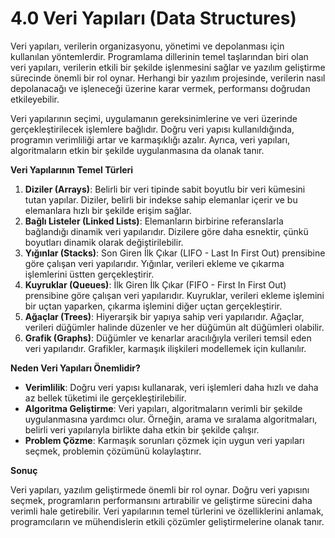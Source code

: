 # 4.0 Veri Yapıları (Data Structures)

Veri yapıları, verilerin organizasyonu, yönetimi ve depolanması için kullanılan yöntemlerdir. Programlama dillerinin temel taşlarından biri olan veri yapıları, verilerin etkili bir şekilde işlenmesini sağlar ve yazılım geliştirme sürecinde önemli bir rol oynar. Herhangi bir yazılım projesinde, verilerin nasıl depolanacağı ve işleneceği üzerine karar vermek, performansı doğrudan etkileyebilir.

Veri yapılarının seçimi, uygulamanın gereksinimlerine ve veri üzerinde gerçekleştirilecek işlemlere bağlıdır. Doğru veri yapısı kullanıldığında, programın verimliliği artar ve karmaşıklığı azalır. Ayrıca, veri yapıları, algoritmaların etkin bir şekilde uygulanmasına da olanak tanır.

**Veri Yapılarının Temel Türleri**

1. **Diziler (Arrays)**: Belirli bir veri tipinde sabit boyutlu bir veri kümesini tutan yapılar. Diziler, belirli bir indekse sahip elemanlar içerir ve bu elemanlara hızlı bir şekilde erişim sağlar.
2. **Bağlı Listeler (Linked Lists)**: Elemanların birbirine referanslarla bağlandığı dinamik veri yapılarıdır. Dizilere göre daha esnektir, çünkü boyutları dinamik olarak değiştirilebilir.
3. **Yığınlar (Stacks)**: Son Giren İlk Çıkar (LIFO - Last In First Out) prensibine göre çalışan veri yapılarıdır. Yığınlar, verileri ekleme ve çıkarma işlemlerini üstten gerçekleştirir.
4. **Kuyruklar (Queues)**: İlk Giren İlk Çıkar (FIFO - First In First Out) prensibine göre çalışan veri yapılarıdır. Kuyruklar, verileri ekleme işlemini bir uçtan yaparken, çıkarma işlemini diğer uçtan gerçekleştirir.
5. **Ağaçlar (Trees)**: Hiyerarşik bir yapıya sahip veri yapılarıdır. Ağaçlar, verileri düğümler halinde düzenler ve her düğümün alt düğümleri olabilir.
6. **Grafik (Graphs)**: Düğümler ve kenarlar aracılığıyla verileri temsil eden veri yapılarıdır. Grafikler, karmaşık ilişkileri modellemek için kullanılır.

**Neden Veri Yapıları Önemlidir?**

* **Verimlilik**: Doğru veri yapısı kullanarak, veri işlemleri daha hızlı ve daha az bellek tüketimi ile gerçekleştirilebilir.
* **Algoritma Geliştirme**: Veri yapıları, algoritmaların verimli bir şekilde uygulanmasına yardımcı olur. Örneğin, arama ve sıralama algoritmaları, belirli veri yapılarıyla birlikte daha etkin bir şekilde çalışır.
* **Problem Çözme**: Karmaşık sorunları çözmek için uygun veri yapıları seçmek, problemin çözümünü kolaylaştırır.

**Sonuç**

Veri yapıları, yazılım geliştirmede önemli bir rol oynar. Doğru veri yapısını seçmek, programların performansını artırabilir ve geliştirme sürecini daha verimli hale getirebilir. Veri yapılarının temel türlerini ve özelliklerini anlamak, programcıların ve mühendislerin etkili çözümler geliştirmelerine olanak tanır.&#x20;
